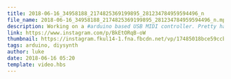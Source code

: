```yaml
---
title: 2018-06-16_34958188_2174825369199895_281234784959594496_n
file_name: 2018-06-16_34958188_2174825369199895_281234784959594496_n.mp4
description: Working on a #arduino based USB MIDI controller. Pretty happy with the results so far apart from the big hole at the top of the panel where I failed at cutting a hole for the screen #diysynth
link: https://www.instagram.com/p/BkEtORqB-oW
thumbnail: https://instagram.fkul14-1.fna.fbcdn.net/vp/17485018bce59ccbd52e13121002e700/5B73C1C8/t51.2885-15/sh0.08/e35/s640x640/34378495_387944735033051_3926959658966712320_n.jpg?ig_cache_key=MTgwMjc2NDY0Mzk3OTQ4Nzc2Ng%3D%3D.2
tags: arduino, diysynth
author: luke
date: 2018-06-16 05:20
template: video.hbs
---
```

